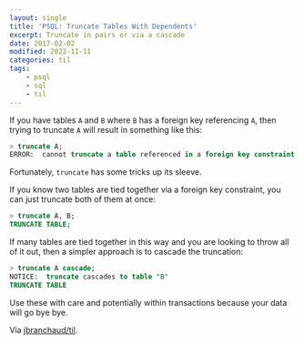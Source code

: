 ```yaml
---
layout: single
title: 'PSQL: Truncate Tables With Dependents'
excerpt: Truncate in pairs or via a cascade
date: 2017-02-02
modified: 2022-11-11
categories: til
tags:
    - psql
    - sql
    - til
---
```


If you have tables `A`
and `B` where `B` has a foreign key referencing `A`, then trying to truncate
`A` will result in something like this:

```sql
> truncate A;
ERROR:  cannot truncate a table referenced in a foreign key constraint
```

Fortunately, `truncate` has some tricks up its sleeve.

If you know two tables are tied together via a foreign key constraint, you
can just truncate both of them at once:

```sql
> truncate A, B;
TRUNCATE TABLE;
```

If many tables are tied together in this way and you are looking to throw
all of it out, then a simpler approach is to cascade the truncation:

```sql
> truncate A cascade;
NOTICE:  truncate cascades to table "B"
TRUNCATE TABLE
```

Use these with care and potentially within transactions because your data
will go bye bye.

Via [jbranchaud/til](https://github.com/jbranchaud/til).

